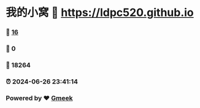 # 我的小窝 :link: https://ldpc520.github.io 
### :page_facing_up: [16](https://ldpc520.github.io/tag.html) 
### :speech_balloon: 0 
### :hibiscus: 18264 
### :alarm_clock: 2024-06-26 23:41:14 
### Powered by :heart: [Gmeek](https://github.com/Meekdai/Gmeek)
